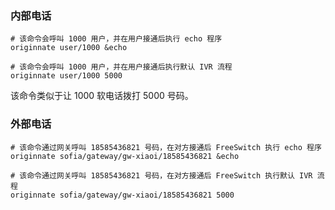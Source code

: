 ### 内部电话

```
# 该命令会呼叫 1000 用户，并在用户接通后执行 echo 程序
originnate user/1000 &echo

# 该命令会呼叫 1000 用户，并在用户接通后执行默认 IVR 流程
originnate user/1000 5000
```

该命令类似于让 1000 软电话拨打 5000 号码。

### 外部电话

```
# 该命令通过网关呼叫 18585436821 号码，在对方接通后 FreeSwitch 执行 echo 程序
originnate sofia/gateway/gw-xiaoi/18585436821 &echo

# 该命令通过网关呼叫 18585436821 号码，在对方接通后 FreeSwitch 执行默认 IVR 流程
originnate sofia/gateway/gw-xiaoi/18585436821 5000
```

